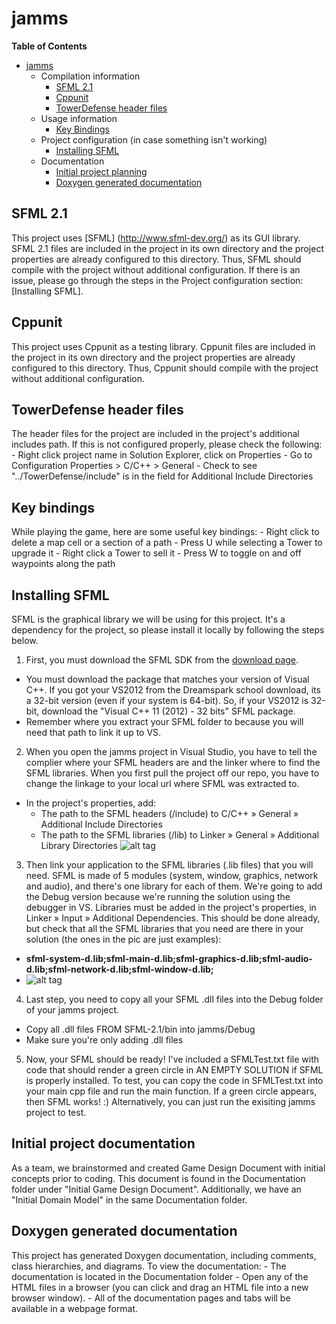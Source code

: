 jamms
=====

**Table of Contents** 

- [jamms](#user-content-jamms)
  - Compilation information
	- [SFML 2.1](#user-content-sfml-2.1)
	- [Cppunit](#user-content-cppunit)
	- [TowerDefense header files](#user-content-tower-defense-header-files)
  - Usage information
  	- [Key Bindings](#user-content-key-bindings)
  - Project configuration (in case something isn't working)
	- [Installing SFML](#user-content-installing-sfml)
  - Documentation
	- [Initial project planning](#user-content-initial-project-planning)
	- [Doxygen generated documentation](#user-content-doxygen-generated-documentation)

## SFML 2.1
This project uses [SFML] (http://www.sfml-dev.org/) as its GUI library. SFML 2.1 files are included in the project in its own directory and the project properties are already configured to this directory. Thus, SFML should compile with the project without additional configuration. If there is an issue, please go through the steps in the Project configuration section: [Installing SFML].   

## Cppunit
This project uses Cppunit as a testing library. Cppunit files are included in the project in its own directory and the project properties are already configured to this directory. Thus, Cppunit should compile with the project without additional configuration.

## TowerDefense header files
The header files for the project are included in the project's additional includes path. If this is not configured properly, please check the following:
	- Right click project name in Solution Explorer, click on Properties
	- Go to Configuration Properties > C/C++ > General
	- Check to see "../TowerDefense/include" is in the field for Additional Include Directories

## Key bindings
While playing the game, here are some useful key bindings:
	- Right click to delete a map cell or a section of a path
	- Press U while selecting a Tower to upgrade it
	- Right click a Tower to sell it
	- Press W to toggle on and off waypoints along the path

## Installing SFML
SFML is the graphical library we will be using for this project. It's a dependency for the project, so please install it locally by following the steps below. 

1. First, you must download the SFML SDK from the [download page](http://sfml-dev.org/download/sfml/2.1/).
  - You must download the package that matches your version of Visual C++. If you got your VS2012 from the Dreamspark school download, its a 32-bit version (even if your system is 64-bit). So, if your VS2012 is 32-bit, download the "Visual C++ 11 (2012) - 32 bits" SFML package.
  - Remember where you extract your SFML folder to because you will need that path to link it up to VS.

2. When you open the jamms project in Visual Studio, you have to tell the complier where your SFML headers are and the linker where to find the SFML libraries. When you first pull the project off our repo, you have to change the linkage to your local url where SFML was extracted to.
  - In the project's properties, add:
    - The path to the SFML headers (<sfml-install-path>/include) to C/C++ » General » Additional Include Directories
    - The path to the SFML libraries (<sfml-install-path>/lib) to Linker » General » Additional Library Directories
  ![alt tag](http://sfml-dev.org/tutorials/2.1/images/start-vc-paths.png)

3. Then link your application to the SFML libraries (.lib files) that you will need. SFML is made of 5 modules (system, window, graphics, network and audio), and there's one library for each of them. We're going to add the Debug version because we're running the solution using the debugger in VS. Libraries must be added in the project's properties, in Linker » Input » Additional Dependencies. This should be done already, but check that all the SFML libraries that you need are there in your solution (the ones in the pic are just examples):
  - **sfml-system-d.lib;sfml-main-d.lib;sfml-graphics-d.lib;sfml-audio-d.lib;sfml-network-d.lib;sfml-window-d.lib;**
  - ![alt tag](http://sfml-dev.org/tutorials/2.1/images/start-vc-link-libs.png)

4. Last step, you need to copy all your SFML .dll files into the Debug folder of your jamms project.
  - Copy all .dll files FROM SFML-2.1/bin into jamms/Debug
  - Make sure you're only adding .dll files

5. Now, your SFML should be ready! I've included a SFMLTest.txt file with code that should render a green circle in AN EMPTY SOLUTION if SFML is properly installed. To test, you can copy the code in SFMLTest.txt into your main cpp file and run the main function. If a green circle appears, then SFML works! :) Alternatively, you can just run the exisiting jamms project to test.

## Initial project documentation
As a team, we brainstormed and created Game Design Document with initial concepts prior to coding. This document is found in the Documentation folder under "Initial Game Design Document". Additionally, we have an "Initial Domain Model" in the same Documentation folder.

## Doxygen generated documentation
This project has generated Doxygen documentation, including comments, class hierarchies, and diagrams.
To view the documentation:
	- The documentation is located in the Documentation folder
	- Open any of the HTML files in a browser (you can click and drag an HTML file into a new browser window).
	- All of the documentation pages and tabs will be available in a webpage format.


